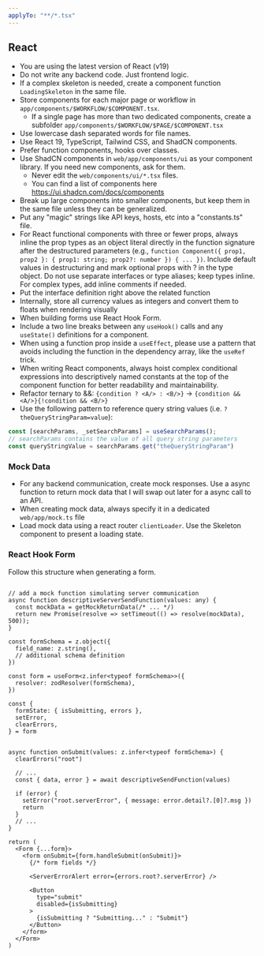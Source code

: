 ```yaml
---
applyTo: "**/*.tsx"
---
```

## React

- You are using the latest version of React (v19)
- Do not write any backend code. Just frontend logic.
- If a complex skeleton is needed, create a component function `LoadingSkeleton` in the same file.
- Store components for each major page or workflow in `app/components/$WORKFLOW/$COMPONENT.tsx`.
  - If a single page has more than two dedicated components, create a subfolder `app/components/$WORKFLOW/$PAGE/$COMPONENT.tsx`
- Use lowercase dash separated words for file names.
- Use React 19, TypeScript, Tailwind CSS, and ShadCN components.
- Prefer function components, hooks over classes.
- Use ShadCN components in `web/app/components/ui` as your component library. If you need new components, ask for them.
  - Never edit the `web/components/ui/*.tsx` files.
  - You can find a list of components here https://ui.shadcn.com/docs/components
- Break up large components into smaller components, but keep them in the same file unless they can be generalized.
- Put any "magic" strings like API keys, hosts, etc into a "constants.ts" file.
- For React functional components with three or fewer props, always inline the prop types as an object literal directly in the function signature after the destructured parameters (e.g., `function Component({ prop1, prop2 }: { prop1: string; prop2?: number }) { ... })`. Include default values in destructuring and mark optional props with ? in the type object. Do not use separate interfaces or type aliases; keep types inline. For complex types, add inline comments if needed.
- Put the interface definition right above the related function
- Internally, store all currency values as integers and convert them to floats when rendering visually
- When building forms use React Hook Form.
- Include a two line breaks between any `useHook()` calls and any `useState()` definitions for a component.
- When using a function prop inside a `useEffect`, please use a pattern that avoids including the function in the dependency array, like the `useRef` trick.
- When writing React components, always hoist complex conditional expressions into descriptively named constants at the top of the component function for better readability and maintainability.
- Refactor ternary to &&: `{condition ? <A/> : <B/>}` → `{condition && <A/>}{!condition && <B/>}`
- Use the following pattern to reference query string values (i.e. `?theQueryStringParam=value`):

```typescript
const [searchParams, _setSearchParams] = useSearchParams();
// searchParams contains the value of all query string parameters
const queryStringValue = searchParams.get("theQueryStringParam")
```

### Mock Data

- For any backend communication, create mock responses. Use a async function to return mock data that I will swap out later for a async call to an API.
- When creating mock data, always specify it in a dedicated `web/app/mock.ts` file
- Load mock data using a react router `clientLoader`. Use the Skeleton component to present a loading state.

### React Hook Form

Follow this structure when generating a form.

```tsx

// add a mock function simulating server communication
async function descriptiveServerSendFunction(values: any) {
  const mockData = getMockReturnData(/* ... */)
  return new Promise(resolve => setTimeout(() => resolve(mockData), 500));
}

const formSchema = z.object({
  field_name: z.string(),
  // additional schema definition
})

const form = useForm<z.infer<typeof formSchema>>({
  resolver: zodResolver(formSchema),
})

const {
  formState: { isSubmitting, errors },
  setError,
  clearErrors,
} = form


async function onSubmit(values: z.infer<typeof formSchema>) {
  clearErrors("root")

  // ...
  const { data, error } = await descriptiveSendFunction(values)

  if (error) {
    setError("root.serverError", { message: error.detail?.[0]?.msg })
    return
  }
  // ...
}

return (
  <Form {...form}>
    <form onSubmit={form.handleSubmit(onSubmit)}>
      {/* form fields */}

      <ServerErrorAlert error={errors.root?.serverError} />

      <Button
        type="submit"
        disabled={isSubmitting}
      >
        {isSubmitting ? "Submitting..." : "Submit"}
      </Button>
    </form>
  </Form>
)
```
